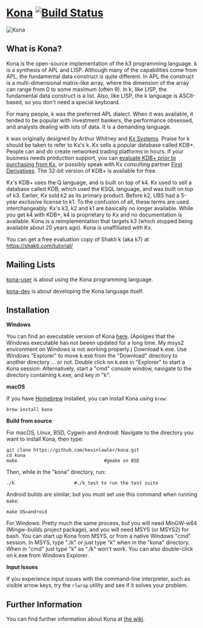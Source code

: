 # [Kona](http://kona.github.io/) [![Build Status](https://travis-ci.org/kevinlawler/kona.svg?branch=master)](https://travis-ci.org/kevinlawler/kona)

![Kona](https://raw.githubusercontent.com/kevinlawler/kona/master/Kona.png)

What is Kona?
-------------

Kona is the open-source implementation of the k3 programming language. k is a synthesis of APL and LISP. Although many of the capabilities come from APL, the fundamental data construct is quite different. In APL the construct is a multi-dimensional matrix-like array, where the dimension of the array can range from 0 to some maximum (often 9). In k, like LISP, the fundamental data construct is a list.  Also, like LISP, the k language is ASCII-based, so you don't need a special keyboard.

For many people, k was the preferred APL dialect. When it was available, it tended to be popular with investment bankers, the performance obsessed, and analysts dealing with lots of data. It is a demanding language.

k was originally designed by Arthur Whitney and [Kx Systems](http://kx.com/). Praise for k should be taken to refer to Kx's k. Kx sells a popular database called KDB+. People can and do create networked trading platforms in hours. If your business needs production support, you can [evaluate KDB+ prior to purchasing from Kx](http://kx.com/software-download.php), or possibly speak with Kx consulting partner [First Derivatives](http://www.firstderivatives.com/).  The 32-bit version of KDB+ is available for free.

Kx's KDB+ uses the Q language, and is built on top of k4. Kx used to sell a database called KDB, which used the KSQL language, and was built on top of k3. Earlier, Kx sold k2 as its primary product. Before k2, UBS had a 5-year exclusive license to k1. To the confusion of all, these terms are used interchangeably. Kx's k3, k2 and k1 are basically no longer available. While you get k4 with KDB+, k4 is proprietary to Kx and no documentation is available. Kona is a reimplementation that targets k3 (which stopped being available about 20 years ago). Kona is unaffiliated with Kx.

You can get a free evaluation copy of Shakti k (aka k7) at https://shakti.com/tutorial/

Mailing Lists
-------------
[kona-user](https://groups.google.com/forum/#!forum/kona-user) is about using the Kona programming language.

[kona-dev](https://groups.google.com/forum/#!forum/kona-dev) is about developing the Kona language itself.

Installation
------------

**Windows**

You can find an executable version of Kona [here](https://github.com/kevinlawler/kona/releases).
(Apolgies that the Windows executable has not beeen updated for a long time.  My msys2 environment on Windows is not working properly.)
Download k.exe.  Use Windows "Explorer" to move k.exe from the "Download" directory to another directory ... or not.  Double click on k.exe in "Explorer" to start a Kona session.  Alternatively, start a "cmd" console window, navigate to the directory containing k.exe, and key in "k".

**macOS**

If you have [Homebrew](https://brew.sh) installed, you can install Kona using `brew`:

    brew install kona

**Build from source**

For macOS, Linux, BSD, Cygwin and Android:
Navigate to the directory you want to install Kona, then type:

    git clone https://github.com/kevinlawler/kona.git
    cd kona
    make                                #gmake on BSD

Then, while in the "kona" directory, run:

    ./k                      #./k_test to run the test suite

Android builds are similar, but you must set use this command when running `make`:

    make OS=android

For Windows: 
Pretty much the same process, but you will need MinGW-w64 (Mingw-builds project package), and you will need MSYS (or MSYS2) for bash.  You can start up Kona from MSYS, or from a native Windows "cmd" session.  In MSYS, type "./k" or just type "k" when in the "kona" directory. When in "cmd" just type "k" as "./k" won't work.  You can also double-click on k.exe from Windows Explorer.

**Input Issues**

If you experience input issues with the command-line interpreter, such as visible arrow keys, try the `rlwrap` utility and see if it solves your problem.

Further Information
-------------------


You can find further information about Kona at [the wiki](https://github.com/kevinlawler/kona/wiki).
